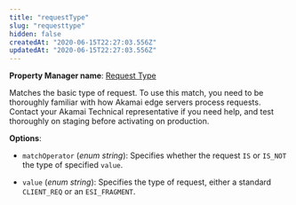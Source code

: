 ```yaml
---
title: "requestType"
slug: "requesttype"
hidden: false
createdAt: "2020-06-15T22:27:03.556Z"
updatedAt: "2020-06-15T22:27:03.556Z"
---
```

__Property Manager name__: [Request Type](https://control.akamai.com/wh/CUSTOMER/AKAMAI/en-US/WEBHELP/property-manager/property-manager-help/csh_lookup.html?id=PM_0019)

Matches the basic type of request.  To use this match, you need to be thoroughly familiar with how Akamai edge servers process requests.  Contact your Akamai Technical representative if you need help, and test thoroughly on staging before activating on production.

__Options__:

- `matchOperator` (_enum string_): Specifies whether the request `IS` or `IS_NOT` the type of specified `value`.

- `value` (_enum string_): Specifies the type of request, either a standard `CLIENT_REQ` or an `ESI_FRAGMENT`.

